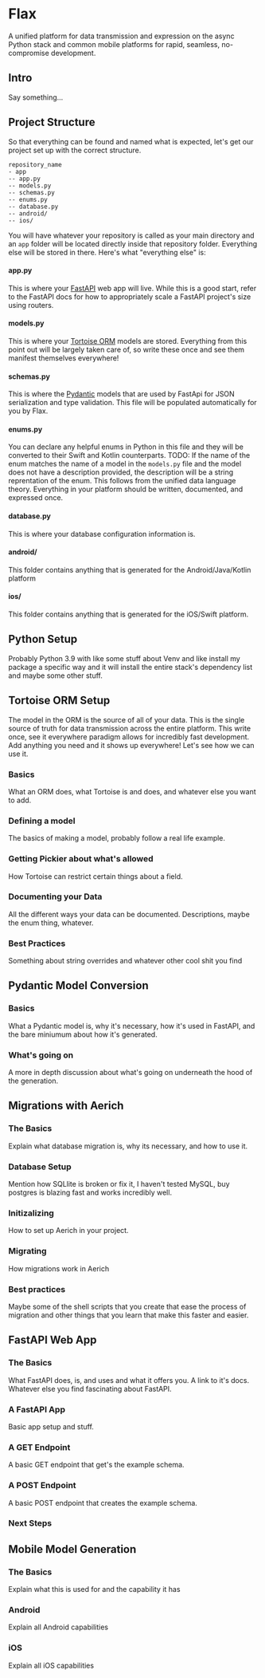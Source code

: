 # Flax

A unified platform for data transmission and expression on the async Python stack and common mobile platforms for rapid, seamless, no-compromise development.

## Intro

Say something...

## Project Structure

So that everything can be found and named what is expected, let's get our project set up with the correct structure. 

```
repository_name
- app
-- app.py
-- models.py
-- schemas.py
-- enums.py
-- database.py
-- android/
-- ios/
```

You will have whatever your repository is called as your main directory and an `app` folder will be located directly inside that repository folder.
Everything else will be stored in there. Here's what "everything else" is:

#### app.py

This is where your [FastAPI](https://fastapi.tiangolo.com/) web app will live.
While this is a good start, refer to the FastAPI docs for how to appropriately scale a FastAPI project's size using routers.

#### models.py

This is where your [Tortoise ORM](https://tortoise-orm.readthedocs.io/en/latest/index.html) models are stored. Everything from this point out will be largely taken care of, so write these once and see them manifest themselves everywhere!

#### schemas.py

This is where the [Pydantic](https://pydantic-docs.helpmanual.io/) models that are used by FastApi for JSON serialization and type validation. This file will be populated automatically for you by Flax.

#### enums.py

You can declare any helpful enums in Python in this file and they will be converted to their Swift and Kotlin counterparts. TODO: If the name of the enum matches the name of a model in the `models.py` file and the model does not have a description provided, the description will be a string reprentation of the enum. This follows from the unified data language theory. Everything in your platform should be written, documented, and expressed once.

#### database.py

This is where your database configuration information is.

#### android/

This folder contains anything that is generated for the Android/Java/Kotlin platform

#### ios/

This folder contains anything that is generated for the iOS/Swift platform.

## Python Setup

Probably Python 3.9 with like some stuff about Venv and like install my package a specific way and it will install the entire stack's dependency list and maybe some other stuff.

## Tortoise ORM Setup

The model in the ORM is the source of all of your data. 
This is the single source of truth for data transmission across the entire platform.
This write once, see it everywhere paradigm allows for incredibly fast development. 
Add anything you need and it shows up everywhere! 
Let's see how we can use it.

### Basics

What an ORM does, what Tortoise is and does, and whatever else you want to add.

### Defining a model

The basics of making a model, probably follow a real life example.

### Getting Pickier about what's allowed

How Tortoise can restrict certain things about a field.

### Documenting your Data

All the different ways your data can be documented.
Descriptions, maybe the enum thing, whatever.

### Best Practices

Something about string overrides and whatever other cool shit you find

## Pydantic Model Conversion

### Basics

What a Pydantic model is, why it's necessary, how it's used in FastAPI, and the bare miniumum about how it's generated.

### What's going on

A more in depth discussion about what's going on underneath the hood of the generation.

## Migrations with Aerich

### The Basics

Explain what database migration is, why its necessary, and how to use it.

### Database Setup

Mention how SQLlite is broken or fix it, I haven't tested MySQL, buy postgres is blazing fast and works incredibly well.

### Initizalizing

How to set up Aerich in your project.

### Migrating

How migrations work in Aerich

### Best practices

Maybe some of the shell scripts that you create that ease the process of migration and other things that you learn that make this faster and easier.

## FastAPI Web App

### The Basics

What FastAPI does, is, and uses and what it offers you.
A link to it's docs.
Whatever else you find fascinating about FastAPI.

### A FastAPI App

Basic app setup and stuff.

### A GET Endpoint

A basic GET endpoint that get's the example schema.

### A POST Endpoint

A basic POST endpoint that creates the example schema.

### Next Steps

## Mobile Model Generation

### The Basics

Explain what this is used for and the capability it has

### Android

Explain all Android capabilities

### iOS

Explain all iOS capabilities
